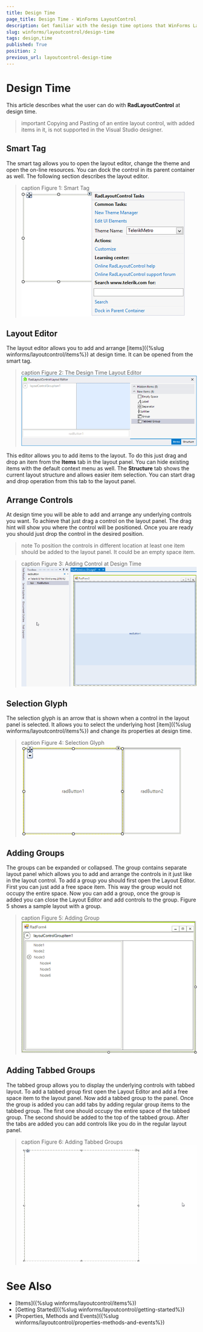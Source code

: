 ```yaml
---
title: Design Time
page_title: Design Time - WinForms LayoutControl
description: Get familiar with the design time options that WinForms LayoutControl offers.
slug: winforms/layoutcontrol/design-time
tags: design,time
published: True
position: 2
previous_url: layoutcontrol-design-time
---
```


# Design Time

This article describes what the user can do with __RadLayoutControl__ at design time.

>important Copying and Pasting of an entire layout control, with added items in it, is not supported in the Visual Studio designer.

## Smart Tag

The smart tag allows you to open the layout editor, change the theme and open the on-line resources. You can dock the control in its parent container as well. The following section describes the layout editor.
        
>caption Figure 1: Smart Tag
![layoutcontrol-design-time 001](images/layoutcontrol-design-time001.png)

## Layout Editor

The layout editor allows you to add and arrange [items]({%slug winforms/layoutcontrol/items%}) at design time. It can be opened from the smart tag.
      
>caption Figure 2: The Design Time Layout Editor
![layoutcontrol-design-time 002](images/layoutcontrol-design-time002.png)

This editor allows you to add items to the layout. To do this just drag and drop an item from the __Items__ tab in the layout panel. You can hide existing items with the default context menu as well. The __Structure__ tab shows the current layout structure and allows easier item selection. You can start drag and drop operation from this tab to the layout panel.

## Arrange Controls 

At design time you will be able to add and arrange any underlying controls you want. To achieve that just drag a control on the layout panel. The drag hint will show you where the control will be positioned. Once you are ready you should just drop the control in the desired position.

>note To position the controls in different location at least one item should be added to the layout panel. It could be an empty space item.
>

>caption Figure 3: Adding Control at Design Time
![layoutcontrol-design-time 003](images/layoutcontrol-design-time003.gif)

## Selection Glyph

The selection glyph is an arrow that is shown when a control in the layout panel is selected. It allows you to select the underlying host [item]({%slug winforms/layoutcontrol/items%}) and change its properties at design time.
        
>caption Figure 4: Selection Glyph
![layoutcontrol-design-time 004](images/layoutcontrol-design-time004.png)

## Adding Groups

The groups can be expanded or collapsed. The group contains separate layout panel which allows you to add and arrange the controls in it just like in the layout control. To add a group you should first open the Layout Editor. First you can just add a free space item. This way the group would not occupy the entire space. Now you can add a group, once the group is added you can close the Layout Editor and add controls to the group. Figure 5 shows a sample layout with a group. 
        
>caption Figure 5: Adding Group
![layoutcontrol-design-time 005](images/layoutcontrol-design-time005.png)

## Adding Tabbed Groups

The tabbed group allows you to display the underlying controls with tabbed layout. To add a tabbed group first open the Layout Editor and add a free space item to the layout panel. Now add a tabbed group to the panel. Once the group is added you can add tabs by adding regular group items to the tabbed group. The first one should occupy the entire space of the tabbed group. The second should be added to the top of the tabbed group. After the tabs are added you can add controls like you do in the regular layout panel.
        
>caption Figure 6: Adding Tabbed Groups
![layoutcontrol-design-time 006](images/layoutcontrol-design-time006.gif)

# See Also

 * [Items]({%slug winforms/layoutcontrol/items%})
 * [Getting Started]({%slug winforms/layoutcontrol/getting-started%})
 * [Properties, Methods and Events]({%slug winforms/layoutcontrol/properties-methods-and-events%})
